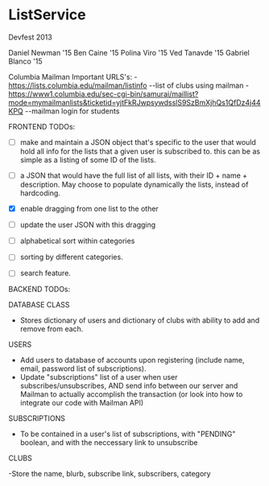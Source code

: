 ListService
===========

Devfest 2013

Daniel Newman '15
Ben Caine '15
Polina Viro '15
Ved Tanavde '15
Gabriel Blanco '15

Columbia Mailman Important URLS's:
-https://lists.columbia.edu/mailman/listinfo
--list of clubs using mailman
-https://www1.columbia.edu/sec-cgi-bin/samurai/maillist?mode=mymailmanlists&ticketid=yjtFkRJwpsywdsslS9SzBmXjhQs1QfDz4j44KPQ
--mailman login for students

FRONTEND TODOs:

- [ ] make and maintain a JSON object that's 
specific to the user that would hold all info for the 
lists that a given user is subscribed to. this can be as 
simple as a listing of some ID of the lists.

- [ ] a JSON that would have the full list of 
all lists, with their ID + name + description. May choose
to populate dynamically the lists, instead of hardcoding.

- [x] enable dragging from one list to the other

- [ ] update the user JSON with this dragging

- [ ] alphabetical sort within categories 

- [ ] sorting by different categories.

- [ ] search feature.


BACKEND TODOs:

DATABASE CLASS

-   Stores dictionary of users and dictionary of clubs
with ability to add and remove from each.


USERS

-   Add users to database of accounts upon registering
(include name, email, password list of subscriptions).
-   Update "subscriptions" list of a user when user subscribes/unsubscribes,
AND send info between our server and Mailman to actually accomplish
the transaction (or look into how to integrate our code with Mailman API)


SUBSCRIPTIONS

-   To be contained in a user's list of subscriptions, with "PENDING" boolean,
and with the neccessary link to unsubscribe


CLUBS

-Store the name, blurb, subscribe link, subscribers, category
